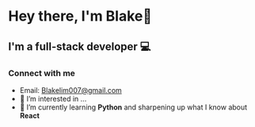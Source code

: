 # Hey there, I'm Blake👋 
## I'm a full-stack developer 💻
### Connect with me
  - Email: Blakelim007@gmail.com
- 👀 I’m interested in ...
- 🌱 I’m currently learning **Python** and sharpening up what I know about **React**
<!---
BlakexLim/BlakexLim is a ✨ special ✨ repository because its `README.md` (this file) appears on your GitHub profile.
You can click the Preview link to take a look at your changes.
--->
